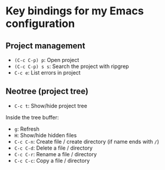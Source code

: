 # Key bindings for my Emacs configuration

## Project management

 - `(C-c C-p) p`: Open project
 - `(C-c C-p) s s`: Search the project with ripgrep
 - `C-c e`: List errors in project

## Neotree (project tree)

 - `C-c t`: Show/hide project tree

Inside the tree buffer:

 - `g`: Refresh
 - `H`: Show/hide hidden files
 - `C-c C-n`: Create file / create directory (if name ends with `/`)
 - `C-c C-d`: Delete a file / directory
 - `C-c C-r`: Rename a file / directory
 - `C-c C-c`: Copy a file / directory
